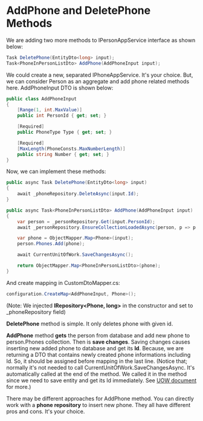 # AddPhone and DeletePhone Methods

We are adding two more methods to IPersonAppService interface as shown
below:

```csharp
Task DeletePhone(EntityDto<long> input);
Task<PhoneInPersonListDto> AddPhone(AddPhoneInput input);
```

We could create a new, separated IPhoneAppService. It's your choice.
But, we can consider Person as an aggregate and add phone related
methods here. AddPhoneInput DTO is shown below:

```csharp
public class AddPhoneInput
{
    [Range(1, int.MaxValue)]
    public int PersonId { get; set; }

    [Required]
    public PhoneType Type { get; set; }

    [Required]
    [MaxLength(PhoneConsts.MaxNumberLength)]
    public string Number { get; set; }
}
```

Now, we can implement these methods:

```csharp
public async Task DeletePhone(EntityDto<long> input)
{
    await _phoneRepository.DeleteAsync(input.Id);
}

public async Task<PhoneInPersonListDto> AddPhone(AddPhoneInput input)
{
    var person = _personRepository.Get(input.PersonId);
    await _personRepository.EnsureCollectionLoadedAsync(person, p => p.Phones);

    var phone = ObjectMapper.Map<Phone>(input);
    person.Phones.Add(phone);

    await CurrentUnitOfWork.SaveChangesAsync();

    return ObjectMapper.Map<PhoneInPersonListDto>(phone);
}
```

And create mapping in CustomDtoMapper.cs:

```csharp
configuration.CreateMap<AddPhoneInput, Phone>();
```

(Note: We injected **IRepository&lt;Phone, long&gt;** in the constructor
and set to \_phoneRepository field)

**DeletePhone** method is simple. It only deletes phone with given id.

**AddPhone** method **gets** the person from database and add new phone
to person.Phones collection. Then is **save changes**. Saving changes
causes inserting new added phone to database and get its **Id**.
Because, we are returning a DTO that contains newly created phone
informations including Id. So, it should be assigned before mapping in
the last line. (Notice that; normally it's not needed to call
CurrentUnitOfWork.SaveChangesAsync. It's automatically called at the end
of the method. We called it in the method since we need to save entity
and get its Id immediately. See [UOW
document](https://aspnetboilerplate.com/Pages/Documents/Unit-Of-Work#DocAutoSaveChanges)
for more.)

There may be different approaches for AddPhone method. You can directly
work with a **phone repository** to insert new phone. They all have
different pros and cons. It's your choice.
